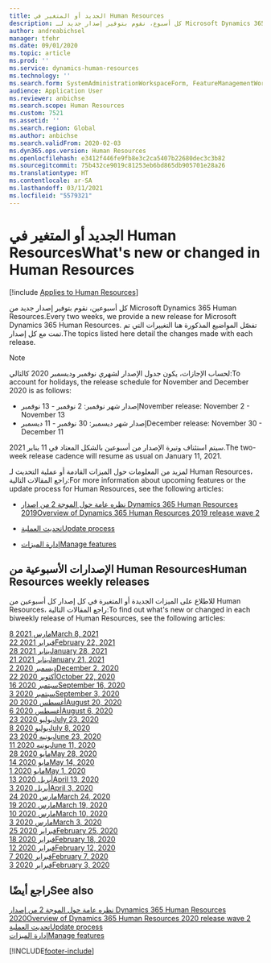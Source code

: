 ```yaml
---
title: الجديد أو المتغير في Human Resources
description: كل أسبوع، نقوم بتوفير إصدار جديد لـ Microsoft Dynamics 365 Human Resources. تفصّل المواضيع المذكورة هنا التغييرات التي تم تمت كل أسبوع.
author: andreabichsel
manager: tfehr
ms.date: 09/01/2020
ms.topic: article
ms.prod: ''
ms.service: dynamics-human-resources
ms.technology: ''
ms.search.form: SystemAdministrationWorkspaceForm, FeatureManagementWorkspace
audience: Application User
ms.reviewer: anbichse
ms.search.scope: Human Resources
ms.custom: 7521
ms.assetid: ''
ms.search.region: Global
ms.author: anbichse
ms.search.validFrom: 2020-02-03
ms.dyn365.ops.version: Human Resources
ms.openlocfilehash: e3412f446fe9fb8e3c2ca5407b22680dec3c3b82
ms.sourcegitcommit: 75b432ce9019c81253eb6bd865db905701e28a26
ms.translationtype: HT
ms.contentlocale: ar-SA
ms.lasthandoff: 03/11/2021
ms.locfileid: "5579321"
---
```

# <a name="whats-new-or-changed-in-human-resources"></a><span data-ttu-id="f5ed3-104">الجديد أو المتغير في Human Resources</span><span class="sxs-lookup"><span data-stu-id="f5ed3-104">What's new or changed in Human Resources</span></span>

[!include [Applies to Human Resources](../includes/applies-to-hr.md)]

<span data-ttu-id="f5ed3-105">كل أسبوعين، نقوم بتوفير إصدار جديد من Microsoft Dynamics 365 Human Resources.</span><span class="sxs-lookup"><span data-stu-id="f5ed3-105">Every two weeks, we provide a new release for Microsoft Dynamics 365 Human Resources.</span></span> <span data-ttu-id="f5ed3-106">تفصّل المواضيع المذكورة هنا التغييرات التي تم تمت مع كل إصدار.</span><span class="sxs-lookup"><span data-stu-id="f5ed3-106">The topics listed here detail the changes made with each release.</span></span>

>[!NOTE]
><span data-ttu-id="f5ed3-107">لحساب الإجازات، يكون جدول الإصدار لشهري نوفمبر وديسمبر 2020 كالتالي:</span><span class="sxs-lookup"><span data-stu-id="f5ed3-107">To account for holidays, the release schedule for November and December 2020 is as follows:</span></span>
>
>- <span data-ttu-id="f5ed3-108">إصدار شهر نوفمبر: 2 نوفمبر - 13 نوفمبر</span><span class="sxs-lookup"><span data-stu-id="f5ed3-108">November release: November 2 - November 13</span></span>
>- <span data-ttu-id="f5ed3-109">إصدار شهر ديسمبر: 30 نوفمبر - 11 ديسمبر</span><span class="sxs-lookup"><span data-stu-id="f5ed3-109">December release: November 30 - December 11</span></span>
> 
><span data-ttu-id="f5ed3-110">سيتم استئناف وتيرة الإصدار من أسبوعين بالشكل المعتاد في 11 يناير 2021.</span><span class="sxs-lookup"><span data-stu-id="f5ed3-110">The two-week release cadence will resume as usual on January 11, 2021.</span></span>

<span data-ttu-id="f5ed3-111">لمزيد من المعلومات حول الميزات القادمة أو عملية التحديث لـ Human Resources، راجع المقالات التالية:</span><span class="sxs-lookup"><span data-stu-id="f5ed3-111">For more information about upcoming features or the update process for Human Resources, see the following articles:</span></span> 

- [<span data-ttu-id="f5ed3-112">نظره عامة حول الموجة 2 من إصدار Dynamics 365 Human Resources  2019</span><span class="sxs-lookup"><span data-stu-id="f5ed3-112">Overview of Dynamics 365 Human Resources 2019 release wave 2</span></span>](https://docs.microsoft.com/dynamics365-release-plan/2019wave2/dynamics365-human-resources/)

- [<span data-ttu-id="f5ed3-113">تحديث العملية</span><span class="sxs-lookup"><span data-stu-id="f5ed3-113">Update process</span></span>](hr-admin-setup-update-process.md)

- [<span data-ttu-id="f5ed3-114">إدارة الميزات</span><span class="sxs-lookup"><span data-stu-id="f5ed3-114">Manage features</span></span>](hr-admin-manage-features.md)

## <a name="human-resources-weekly-releases"></a><span data-ttu-id="f5ed3-115">الإصدارات الأسبوعية من Human Resources</span><span class="sxs-lookup"><span data-stu-id="f5ed3-115">Human Resources weekly releases</span></span>

<span data-ttu-id="f5ed3-116">للاطلاع على الميزات الجديدة أو المتغيرة في كل إصدار كل أسبوعين من Human Resources، راجع المقالات التالية:</span><span class="sxs-lookup"><span data-stu-id="f5ed3-116">To find out what's new or changed in each biweekly release of Human Resources, see the following articles:</span></span>

[<span data-ttu-id="f5ed3-117">8 مارس 2021</span><span class="sxs-lookup"><span data-stu-id="f5ed3-117">March 8, 2021</span></span>](hr-whats-new-2021-03-08.md)</br>
[<span data-ttu-id="f5ed3-118">22 فبراير 2021</span><span class="sxs-lookup"><span data-stu-id="f5ed3-118">February 22, 2021</span></span>](hr-whats-new-2021-02-22.md)</br>
[<span data-ttu-id="f5ed3-119">28 يناير 2021</span><span class="sxs-lookup"><span data-stu-id="f5ed3-119">January 28, 2021</span></span>](hr-whats-new-2021-01-28.md)</br>
[<span data-ttu-id="f5ed3-120">21 يناير 2021</span><span class="sxs-lookup"><span data-stu-id="f5ed3-120">January 21, 2021</span></span>](hr-whats-new-2021-01-21.md)</br>
[<span data-ttu-id="f5ed3-121">2 ديسمبر 2020</span><span class="sxs-lookup"><span data-stu-id="f5ed3-121">December 2, 2020</span></span>](hr-whats-new-2020-12-02.md)</br>
[<span data-ttu-id="f5ed3-122">22 أكتوبر 2020</span><span class="sxs-lookup"><span data-stu-id="f5ed3-122">October 22, 2020</span></span>](hr-whats-new-2020-10-22.md)</br>
[<span data-ttu-id="f5ed3-123">16 سبتمبر 2020</span><span class="sxs-lookup"><span data-stu-id="f5ed3-123">September 16, 2020</span></span>](hr-whats-new-2020-09-16.md)</br>
[<span data-ttu-id="f5ed3-124">3 سبتمبر 2020</span><span class="sxs-lookup"><span data-stu-id="f5ed3-124">September 3, 2020</span></span>](hr-whats-new-2020-09-03.md)</br>
[<span data-ttu-id="f5ed3-125">20 أغسطس 2020</span><span class="sxs-lookup"><span data-stu-id="f5ed3-125">August 20, 2020</span></span>](hr-whats-new-2020-08-20.md)</br>
[<span data-ttu-id="f5ed3-126">6 أغسطس 2020</span><span class="sxs-lookup"><span data-stu-id="f5ed3-126">August 6, 2020</span></span>](hr-whats-new-2020-08-06.md)</br>
[<span data-ttu-id="f5ed3-127">23 يوليو 2020</span><span class="sxs-lookup"><span data-stu-id="f5ed3-127">July 23, 2020</span></span>](hr-whats-new-2020-07-23.md)</br>
[<span data-ttu-id="f5ed3-128">8 يوليو 2020</span><span class="sxs-lookup"><span data-stu-id="f5ed3-128">July 8, 2020</span></span>](hr-whats-new-2020-07-08.md)</br>
[<span data-ttu-id="f5ed3-129">23 يونيه 2020</span><span class="sxs-lookup"><span data-stu-id="f5ed3-129">June 23, 2020</span></span>](hr-whats-new-2020-06-23.md)</br>
[<span data-ttu-id="f5ed3-130">11 يونيه 2020</span><span class="sxs-lookup"><span data-stu-id="f5ed3-130">June 11, 2020</span></span>](hr-whats-new-2020-06-11.md)</br>
[<span data-ttu-id="f5ed3-131">28 مايو 2020</span><span class="sxs-lookup"><span data-stu-id="f5ed3-131">May 28, 2020</span></span>](hr-whats-new-2020-05-28.md)</br>
[<span data-ttu-id="f5ed3-132">14 مايو 2020</span><span class="sxs-lookup"><span data-stu-id="f5ed3-132">May 14, 2020</span></span>](hr-whats-new-2020-05-14.md)</br>
[<span data-ttu-id="f5ed3-133">1 مايو 2020</span><span class="sxs-lookup"><span data-stu-id="f5ed3-133">May 1, 2020</span></span>](hr-whats-new-2020-05-01.md)</br>
[<span data-ttu-id="f5ed3-134">13 أبريل 2020</span><span class="sxs-lookup"><span data-stu-id="f5ed3-134">April 13, 2020</span></span>](hr-whats-new-2020-04-13.md)</br>
[<span data-ttu-id="f5ed3-135">3 أبريل 2020</span><span class="sxs-lookup"><span data-stu-id="f5ed3-135">April 3, 2020</span></span>](hr-whats-new-2020-04-03.md)</br>
[<span data-ttu-id="f5ed3-136">24 مارس 2020</span><span class="sxs-lookup"><span data-stu-id="f5ed3-136">March 24, 2020</span></span>](hr-whats-new-2020-03-24.md)</br>
[<span data-ttu-id="f5ed3-137">19 مارس 2020</span><span class="sxs-lookup"><span data-stu-id="f5ed3-137">March 19, 2020</span></span>](hr-whats-new-2020-03-19.md)</br>
[<span data-ttu-id="f5ed3-138">10 مارس 2020</span><span class="sxs-lookup"><span data-stu-id="f5ed3-138">March 10, 2020</span></span>](hr-whats-new-2020-03-10.md)</br>
[<span data-ttu-id="f5ed3-139">3 مارس 2020</span><span class="sxs-lookup"><span data-stu-id="f5ed3-139">March 3, 2020</span></span>](hr-whats-new-2020-03-03.md)</br>
[<span data-ttu-id="f5ed3-140">25 فبراير 2020</span><span class="sxs-lookup"><span data-stu-id="f5ed3-140">February 25, 2020</span></span>](hr-whats-new-2020-02-25.md)</br>
[<span data-ttu-id="f5ed3-141">18 فبراير 2020</span><span class="sxs-lookup"><span data-stu-id="f5ed3-141">February 18, 2020</span></span>](hr-whats-new-2020-02-18.md)</br>
[<span data-ttu-id="f5ed3-142">12 فبراير 2020</span><span class="sxs-lookup"><span data-stu-id="f5ed3-142">February 12, 2020</span></span>](hr-whats-new-2020-02-12.md)</br>
[<span data-ttu-id="f5ed3-143">7 فبراير 2020</span><span class="sxs-lookup"><span data-stu-id="f5ed3-143">February 7, 2020</span></span>](hr-whats-new-2020-02-07.md)</br>
[<span data-ttu-id="f5ed3-144">3 فبراير 2020</span><span class="sxs-lookup"><span data-stu-id="f5ed3-144">February 3, 2020</span></span>](hr-whats-new-2020-02-03.md)

## <a name="see-also"></a><span data-ttu-id="f5ed3-145">راجع أيضًا</span><span class="sxs-lookup"><span data-stu-id="f5ed3-145">See also</span></span>

[<span data-ttu-id="f5ed3-146">نظره عامة حول الموجة 2 من إصدار Dynamics 365 Human Resources  2020</span><span class="sxs-lookup"><span data-stu-id="f5ed3-146">Overview of Dynamics 365 Human Resources 2020 release wave 2</span></span>](https://docs.microsoft.com/dynamics365-release-plan/2020wave2/human-resources/dynamics365-human-resources/)</br>
[<span data-ttu-id="f5ed3-147">تحديث العملية</span><span class="sxs-lookup"><span data-stu-id="f5ed3-147">Update process</span></span>](hr-admin-setup-update-process.md)</br>
[<span data-ttu-id="f5ed3-148">إدارة الميزات</span><span class="sxs-lookup"><span data-stu-id="f5ed3-148">Manage features</span></span>](hr-admin-manage-features.md)


[!INCLUDE[footer-include](../includes/footer-banner.md)]

